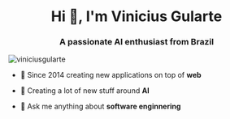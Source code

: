 <h1 align="center">Hi 👋, I'm Vinicius Gularte</h1>
<h3 align="center">A passionate AI enthusiast from Brazil</h3>

<p align="left"> <img src="https://komarev.com/ghpvc/?username=viniciusgularte&label=Profile%20views&color=0e75b6&style=flat" alt="viniciusgularte" /> </p>


- 🚀 Since 2014 creating new applications on top of **web**

- 📝 Creating a lot of new stuff around **AI**

- 💬 Ask me anything about **software enginnering**


